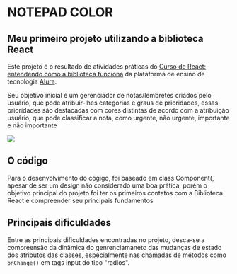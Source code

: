 
<h1>NOTEPAD COLOR</h1>
<h2>Meu primeiro projeto utilizando a biblioteca React</h2>

<p>Este projeto é o resultado de atividades práticas  do <a href="https://cursos.alura.com.br/course/react-js">Curso de
React: entendendo como a biblioteca funciona</a> da plataforma de ensino de tecnologia <a href="https://www.alura.com.br/">Alura</a>.</p>

<p> Seu objetivo inicial é um gerenciador de notas/lembretes criados pelo usuário, que pode atribuir-lhes categorias e graus de prioridades, essas prioridades são destacadas com cores distintas de acordo com a atribuição usuário, que pode classificar a nota, como urgente, não urgente, importante e não importante</p>

<img src="../notepad-color/src/docs/images/short.png"/>

<h2>O código</h2>

<p>Para o desenvolvimento do cógigo, foi baseado em class Component(, apesar de ser um design não considerado uma boa prática, porém o objetivo principal do projeto foi ter os primeiros contatos com a Biblioteca React e compreender seu principais fundamentos</p>

<h2>Principais dificuldades</h2>

<p>Entre as principais dificuldades encontradas no projeto, desca-se a compreensão da dinâmica do genrenciamaneto das mudanças de estado dos atributos das classes, especialmente nas chamadas de métodos como <code>onChange()</code> em tags input do tipo "radios".</p>

